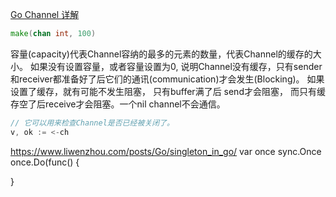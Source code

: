 
[Go Channel 详解](https://colobu.com/2016/04/14/Golang-Channels/)

```go
make(chan int, 100)
```
容量(capacity)代表Channel容纳的最多的元素的数量，代表Channel的缓存的大小。
如果没有设置容量，或者容量设置为0, 说明Channel没有缓存，只有sender和receiver都准备好了后它们的通讯(communication)才会发生(Blocking)。
如果设置了缓存，就有可能不发生阻塞， 只有buffer满了后 send才会阻塞， 而只有缓存空了后receive才会阻塞。一个nil channel不会通信。

```go
// 它可以用来检查Channel是否已经被关闭了。
v, ok := <-ch
```

https://www.liwenzhou.com/posts/Go/singleton_in_go/
var once sync.Once
once.Do(func() {
  
}

